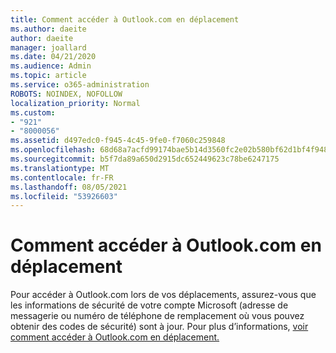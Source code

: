 ```yaml
---
title: Comment accéder à Outlook.com en déplacement
ms.author: daeite
author: daeite
manager: joallard
ms.date: 04/21/2020
ms.audience: Admin
ms.topic: article
ms.service: o365-administration
ROBOTS: NOINDEX, NOFOLLOW
localization_priority: Normal
ms.custom:
- "921"
- "8000056"
ms.assetid: d497edc0-f945-4c45-9fe0-f7060c259848
ms.openlocfilehash: 68d68a7acfd99174bae5b14d3560fc2e02b580bf62d1bf4f948543708c901a8e
ms.sourcegitcommit: b5f7da89a650d2915dc652449623c78be6247175
ms.translationtype: MT
ms.contentlocale: fr-FR
ms.lasthandoff: 08/05/2021
ms.locfileid: "53926603"
---
```

# <a name="how-to-access-outlookcom-while-traveling"></a>Comment accéder à Outlook.com en déplacement

Pour accéder à Outlook.com lors de vos déplacements, assurez-vous que les informations de sécurité de votre compte Microsoft (adresse de messagerie ou numéro de téléphone de remplacement où vous pouvez obtenir des codes de sécurité) sont à jour. Pour plus d’informations, [voir comment accéder à Outlook.com en déplacement.](https://support.office.com/article/c44f16da-7156-4890-853c-286aafeda87e?wt.mc_id=Office_Outlook_com_Alchemy)
